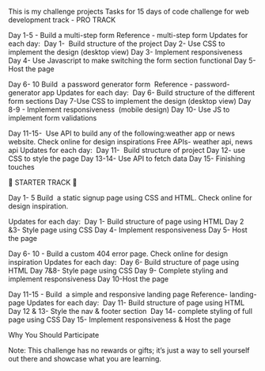 This is my challenge projects
Tasks for 15 days of code challenge for web development track - PRO TRACK

Day 1-5 - Build a multi-step form
Reference - multi-step form
Updates for each day: 
Day 1-  Build structure of the project
Day 2- Use CSS to implement the design (desktop view)
Day 3- Implement responsiveness 
Day 4- Use Javascript to make switching the form section functional
Day 5- Host the page

Day 6- 10 Build  a password generator form 
Reference - password-generator app
Updates for each day: 
Day 6- Build structure of the different form sections
Day 7-Use CSS to implement the design (desktop view)
Day 8-9 - Implement responsiveness  (mobile design)
Day 10- Use JS to implement form validations

Day 11-15-  Use API to build any of the following:weather app or news website. Check online for design inspirations
Free APIs- weather api, news api
Updates for each day: 
Day 11-  Build structure of project
Day 12- use CSS to style the page
Day 13-14- Use API to fetch data
Day 15- Finishing touches


STARTER TRACK


Day 1- 5 Build  a static signup page using CSS and HTML. Check online for design inspiration.

Updates for each day: 
Day 1- Build structure of page using HTML
Day 2 &3- Style page using CSS
Day 4- Implement responsiveness
Day 5- Host the page

Day 6- 10 - Build a custom 404 error page. Check online for design inspiration
Updates for each day: 
Day 6- Build structure of page using HTML
Day 7&8- Style page using CSS
Day 9- Complete styling and implement responsiveness
Day 10-Host the page

Day 11-15 - Build  a simple and responsive landing page
Reference- landing-page
Updates for each day: 
Day 11- Build structure of page using HTML
Day 12 & 13- Style the nav & footer section 
Day 14- complete styling of full page using CSS
Day 15- Implement responsiveness & Host the page

Why You Should Participate

Note: This challenge has no rewards or gifts; it’s just a way to sell yourself out there and
showcase what you are learning.

